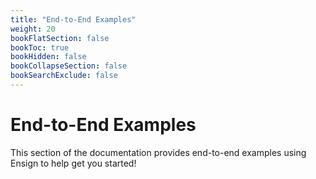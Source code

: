 ```yaml
---
title: "End-to-End Examples"
weight: 20
bookFlatSection: false
bookToc: true
bookHidden: false
bookCollapseSection: false
bookSearchExclude: false
---
```


# End-to-End Examples

This section of the documentation provides end-to-end examples using Ensign to help get you started!